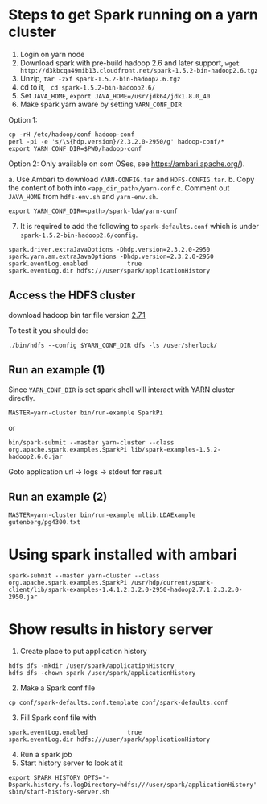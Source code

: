# Steps to get Spark running on a yarn cluster

1. Login on yarn node
2. Download spark with pre-build hadoop 2.6 and later support, `wget http://d3kbcqa49mib13.cloudfront.net/spark-1.5.2-bin-hadoop2.6.tgz`
3. Unzip, `tar -zxf spark-1.5.2-bin-hadoop2.6.tgz`
4. cd to it, ` cd spark-1.5.2-bin-hadoop2.6/`
5. Set `JAVA_HOME`, `export JAVA_HOME=/usr/jdk64/jdk1.8.0_40`
6. Make spark yarn aware by setting `YARN_CONF_DIR`

Option 1:

```
cp -rH /etc/hadoop/conf hadoop-conf
perl -pi -e 's/\${hdp.version}/2.3.2.0-2950/g' hadoop-conf/*
export YARN_CONF_DIR=$PWD/hadoop-conf
```


Option 2:
Only available on som OSes, see <https://ambari.apache.org/>).

a. Use Ambari to download `YARN-CONFIG.tar` and `HDFS-CONFIG.tar`.
b. Copy the content of both into ```<app_dir_path>/yarn-conf```
c. Comment out `JAVA_HOME` from `hdfs-env.sh` and `yarn-env.sh`.

```
export YARN_CONF_DIR=<path>/spark-lda/yarn-conf
```


7. It is required to add the following to `spark-defaults.conf` which is under `spark-1.5.2-bin-hadoop2.6/config`.

```
spark.driver.extraJavaOptions -Dhdp.version=2.3.2.0-2950
spark.yarn.am.extraJavaOptions -Dhdp.version=2.3.2.0-2950
spark.eventLog.enabled           true
spark.eventLog.dir hdfs:///user/spark/applicationHistory
```


## Access the HDFS cluster
download hadoop bin tar file version [2.7.1](http://apache.cs.uu.nl/hadoop/common/hadoop-2.7.1/)

To test it you should do:
```
./bin/hdfs --config $YARN_CONF_DIR dfs -ls /user/sherlock/
```

## Run an example (1)
Since `YARN_CONF_DIR` is set spark shell will interact with YARN cluster directly.

```
MASTER=yarn-cluster bin/run-example SparkPi
```
or
```
bin/spark-submit --master yarn-cluster --class org.apache.spark.examples.SparkPi lib/spark-examples-1.5.2-hadoop2.6.0.jar
```
Goto application url -> logs -> stdout for result

## Run an example (2)
```
MASTER=yarn-cluster bin/run-example mllib.LDAExample gutenberg/pg4300.txt
```

# Using spark installed with ambari
```
spark-submit --master yarn-cluster --class org.apache.spark.examples.SparkPi /usr/hdp/current/spark-client/lib/spark-examples-1.4.1.2.3.2.0-2950-hadoop2.7.1.2.3.2.0-2950.jar
```

# Show results in history server

1. Create place to put application history
```
hdfs dfs -mkdir /user/spark/applicationHistory
hdfs dfs -chown spark /user/spark/applicationHistory
```
2. Make a Spark conf file
```
cp conf/spark-defaults.conf.template conf/spark-defaults.conf
```
3. Fill Spark conf file with
```
spark.eventLog.enabled           true
spark.eventLog.dir hdfs:///user/spark/applicationHistory
```
4. Run a spark job
5. Start history server to look at it
```
export SPARK_HISTORY_OPTS='-Dspark.history.fs.logDirectory=hdfs:///user/spark/applicationHistory'
sbin/start-history-server.sh
```

